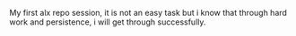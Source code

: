 My first alx repo session, it is not an easy task but i know that through hard work and persistence, i will get through successfully.
